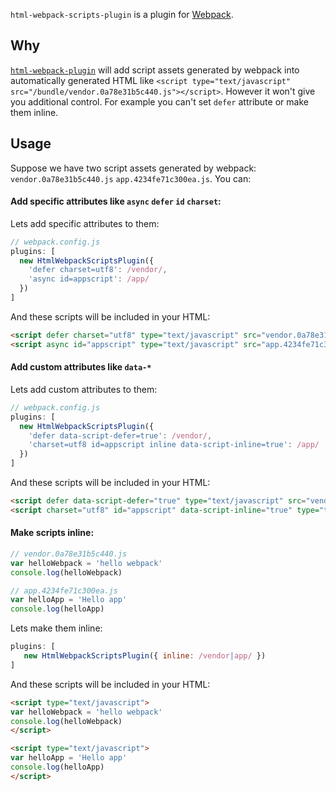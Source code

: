 `html-webpack-scripts-plugin` is a plugin for [Webpack](https://webpack.js.org/).

## Why
[`html-webpack-plugin`](https://www.npmjs.com/package/html-webpack-plugin) will add script assets generated by webpack into automatically generated HTML like `<script type="text/javascript" src="/bundle/vendor.0a78e31b5c440.js"></script>`. However it won't give you additional control. For example you can't set `defer` attribute or make them inline.

Usage
----------------------

Suppose we have two script assets generated by webpack: `vendor.0a78e31b5c440.js` `app.4234fe71c300ea.js`. You can:

#### Add specific attributes like `async` `defer` `id` `charset`:
Lets add specific attributes to them:
```js
// webpack.config.js
plugins: [
  new HtmlWebpackScriptsPlugin({
    'defer charset=utf8': /vendor/,
    'async id=appscript': /app/
  })
]
```
And these scripts will be included in your HTML:
```html
<script defer charset="utf8" type="text/javascript" src="vendor.0a78e31b5c440.js"></script>
<script async id="appscript" type="text/javascript" src="app.4234fe71c300ea.js"></script>
```

#### Add custom attributes like `data-*`
Lets add custom attributes to them:
```js
// webpack.config.js
plugins: [
  new HtmlWebpackScriptsPlugin({
    'defer data-script-defer=true': /vendor/, 
    'charset=utf8 id=appscript inline data-script-inline=true': /app/
  })
]
```
And these scripts will be included in your HTML: 
```html
<script defer data-script-defer="true" type="text/javascript" src="vendor.0a78e31b5c440.js"></script>
<script charset="utf8" id="appscript" data-script-inline="true" type="text/javascript"> /* Content of app.4234fe71c300ea.js */ </script>
```

#### Make scripts inline:
```js
// vendor.0a78e31b5c440.js
var helloWebpack = 'hello webpack'
console.log(helloWebpack)
```
```js
// app.4234fe71c300ea.js
var helloApp = 'Hello app'
console.log(helloApp)
```
Lets make them inline:
```js
plugins: [
   new HtmlWebpackScriptsPlugin({ inline: /vendor|app/ })
]
```
And these scripts will be included in your HTML:
```html
<script type="text/javascript">
var helloWebpack = 'hello webpack'
console.log(helloWebpack)
</script>

<script type="text/javascript">
var helloApp = 'Hello app'
console.log(helloApp)
</script>
```
